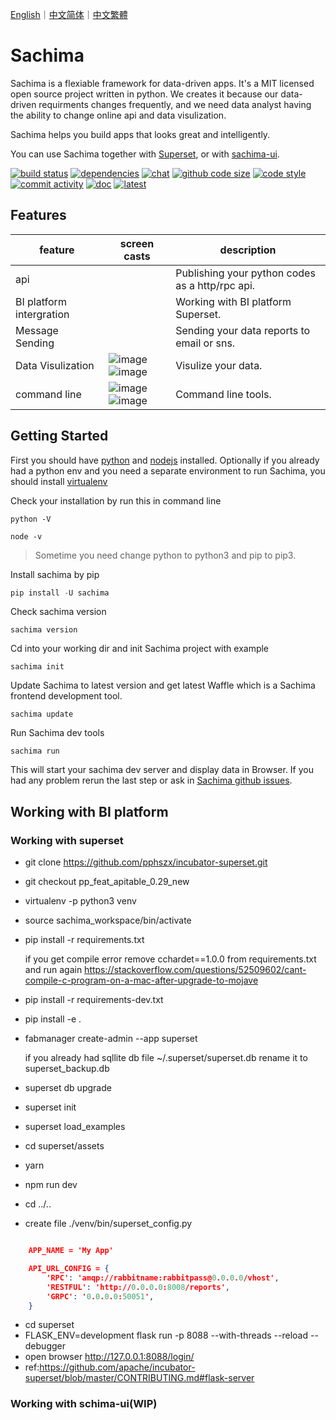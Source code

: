 [English](https://github.com/DessertsLab/Sachima/blob/master/README.md)｜[中文简体](https://github.com/DessertsLab/Sachima/blob/master/README_CN.md)｜[中文繁體](https://github.com/DessertsLab/Sachima/blob/master/README_TC.md)

# Sachima

Sachima is a flexiable framework for data-driven apps. It's a MIT licensed open source project written in python. We creates it because our data-driven requirments changes frequently, and we need data analyst having the ability to change online api and data visulization.

Sachima helps you build apps that looks great and intelligently.

You can use Sachima together with [Superset](https://github.com/apache/incubator-superset), or with [sachima-ui](https://github.com/nocmk2/sachima-ui).


[![build status](https://img.shields.io/travis/DessertsLab/Sachima/master.svg?style=flat-square&logo=travis)](https://travis-ci.com/DessertsLab/Sachima)
[![dependencies](https://img.shields.io/librariesio/github/DessertsLab/Sachima?style=flat-square)](https://libraries.io/search?q=sachima)
[![chat](https://img.shields.io/gitter/room/DessertsLab/Sachima?color=purple&logo=gitter&style=flat-square)](https://gitter.im/sachima-python/community?utm_source=badge&utm_medium=badge&utm_campaign=pr-badge&utm_content=badge)
[![github code size](https://img.shields.io/github/languages/code-size/DessertsLab/Sachima?color=pink&style=flat-square)]()
[![code style](https://img.shields.io/badge/code%20style-black-000000.svg?style=flat-square)](https://github.com/ambv/black)
[![commit activity](https://img.shields.io/github/commit-activity/w/DessertsLab/Sachima?style=flat-square)](https://github.com/DessertsLab/Sachima/pulse)
[![doc](https://readthedocs.org/projects/sachima/badge/?version=latest&style=flat-square&color=ff69b4)](http://sachima.readthedocs.io/en/latest/?badge=latest)
[![latest](https://img.shields.io/pypi/v/sachima.svg?style=flat-square&logo=python)](https://pypi.python.org/pypi/sachima/)


Features
------------------------------------
|feature|screen casts|description|
|----|----|----|
|api||Publishing your python codes as a http/rpc api.|
|BI platform intergration||Working with BI platform Superset.|
|Message Sending||Sending your data reports to email or sns.|
|Data Visulization|![image](https://user-images.githubusercontent.com/7627381/87915432-c4988a80-caa4-11ea-96c3-e2f95e1d2017.png)![image](https://user-images.githubusercontent.com/7627381/87915967-68823600-caa5-11ea-9ca5-093a5688e1b0.png)|Visulize your data.
|command line|![image](https://user-images.githubusercontent.com/7627381/87915185-5d7ad600-caa4-11ea-9c03-4847b8a1d1a1.png)![image](https://user-images.githubusercontent.com/7627381/87915290-8c914780-caa4-11ea-8bf7-da54ad63d6b8.png)|Command line tools.|

Getting Started
-----------------------------------
First you should have [python](https://www.python.org/downloads/) and [nodejs](https://nodejs.org/en/download/) installed.
Optionally if you already had a python env and you need a separate environment to run Sachima, you should install [virtualenv](https://pypi.org/project/virtualenv/)

Check your installation by run this in command line

``` shell 
python -V
```

``` shell 
node -v
```
> Sometime you need change python to python3 and pip to pip3.

Install sachima by pip

``` python
pip install -U sachima
```

Check sachima version
``` shell
sachima version
```

Cd into your working dir and init Sachima project with example
``` shell
sachima init
```

Update Sachima to latest version and get latest Waffle which is a Sachima frontend development tool.
``` shell
sachima update
```

Run Sachima dev tools
``` shell
sachima run
```
This will start your sachima dev server and display data in Browser. If you had any problem rerun the last step or ask in [Sachima github issues](https://github.com/DessertsLab/Sachima/issues).


Working with BI platform
-----------------------------------

### Working with superset

- git clone https://github.com/pphszx/incubator-superset.git
- git checkout pp_feat_apitable_0.29_new
- virtualenv -p python3 venv
- source sachima_workspace/bin/activate
- pip install -r requirements.txt

    if you get compile error  remove cchardet==1.0.0 from requirements.txt and run again
    https://stackoverflow.com/questions/52509602/cant-compile-c-program-on-a-mac-after-upgrade-to-mojave

- pip install -r requirements-dev.txt
- pip install -e .
- fabmanager create-admin --app superset

    if you already had sqllite db file  ~/.superset/superset.db   rename it to superset_backup.db

- superset db upgrade
- superset init
- superset load_examples

- cd superset/assets
- yarn
- npm run dev

- cd ../..


- create file  ./venv/bin/superset_config.py

``` json

    APP_NAME = 'My App'

    API_URL_CONFIG = {
        'RPC': 'amqp://rabbitname:rabbitpass@0.0.0.0/vhost',
        'RESTFUL': 'http://0.0.0.0:8008/reports',
        'GRPC': '0.0.0.0:50051',
    }
```


- cd superset
- FLASK_ENV=development flask run -p 8088 --with-threads --reload --debugger
- open browser http://127.0.0.1:8088/login/
- ref:https://github.com/apache/incubator-superset/blob/master/CONTRIBUTING.md#flask-server

### Working with schima-ui(WIP)


